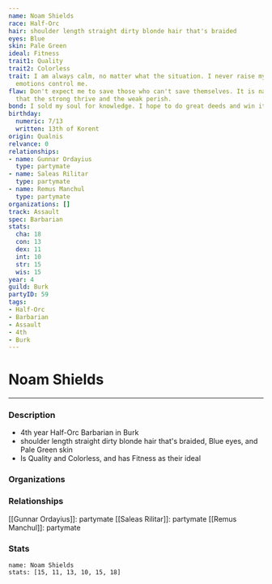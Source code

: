 ```yaml
---
name: Noam Shields
race: Half-Orc
hair: shoulder length straight dirty blonde hair that's braided
eyes: Blue
skin: Pale Green
ideal: Fitness
trait1: Quality
trait2: Colorless
trait: I am always calm, no matter what the situation. I never raise my voice or let
  emotions control me.
flaw: Don't expect me to save those who can't save themselves. It is nature's way
  that the strong thrive and the weak perish.
bond: I sold my soul for knowledge. I hope to do great deeds and win it back.
birthday:
  numeric: 7/13
  written: 13th of Korent
origin: Qualnis
relvance: 0
relationships:
- name: Gunnar Ordayius
  type: partymate
- name: Saleas Rilitar
  type: partymate
- name: Remus Manchul
  type: partymate
organizations: []
track: Assault
spec: Barbarian
stats:
  cha: 18
  con: 13
  dex: 11
  int: 10
  str: 15
  wis: 15
year: 4
guild: Burk
partyID: 59
tags:
- Half-Orc
- Barbarian
- Assault
- 4th
- Burk
---
```

# Noam Shields
---
### Description
- 4th year Half-Orc Barbarian in Burk
- shoulder length straight dirty blonde hair that's braided, Blue eyes, and Pale Green skin
- Is Quality and Colorless, and has Fitness as their ideal

### Organizations
### Relationships
[[Gunnar Ordayius]]: partymate
[[Saleas Rilitar]]: partymate
[[Remus Manchul]]: partymate
### Stats
```statblock
name: Noam Shields
stats: [15, 11, 13, 10, 15, 18]
```